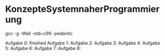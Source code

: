 # KonzepteSystemnaherProgrammierung

gcc -g -Wall -std=c99 -pedantic

Aufgabe 0: finished
Aufgabe 1:
Aufgabe 2:
Aufgabe 3:
Aufgabe 4:
Aufgabe 5:
Aufgabe 6:
Aufgabe 7:
Aufgabe 8:
